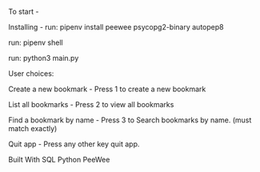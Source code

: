 To start - 

Installing - 
run:
pipenv install peewee psycopg2-binary autopep8

run:
pipenv shell

run: 
python3 main.py

User choices:

Create a new bookmark - Press 1 to create a new bookmark

List all bookmarks - Press 2 to view all bookmarks

Find a bookmark by name - Press 3 to Search bookmarks by name. (must match exactly)

Quit app - Press any other key quit app.

Built With
SQL
Python
PeeWee
